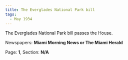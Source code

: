 ```yaml
---  
title: The Everglades National Park bill  
tags:  
  - May 1934  
---  
```

  
The Everglades National Park bill passes the House.  
  
Newspapers: **Miami Morning News or The Miami Herald**  
  
Page: **1**, Section: **N/A** 
